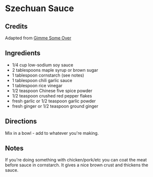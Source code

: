 # Szechuan Sauce

## Credits

Adapted from [Gimme Some Over](https://www.gimmesomeoven.com/szechuan-sauce/)

## Ingredients

- 1/4 cup low-sodium soy sauce
- 2 tablespoons maple syrup or brown sugar
- 1 tablespoon cornstarch (see notes)
- 1 tablespoon chili garlic sauce
- 1 tablespoon rice vinegar
- 1/2 teaspoon Chinese five spice powder
- 1/2 teaspoon crushed red pepper flakes
- fresh garlic or 1/2 teaspoon garlic powder
- fresh ginger or 1/2 teaspoon ground ginger

## Directions

Mix in a bowl - add to whatever you're making.

## Notes

If you're doing something with chicken/pork/etc you can coat the meat before
sauce in cornstarch. It gives a nice brown crust and thickens the sauce.

